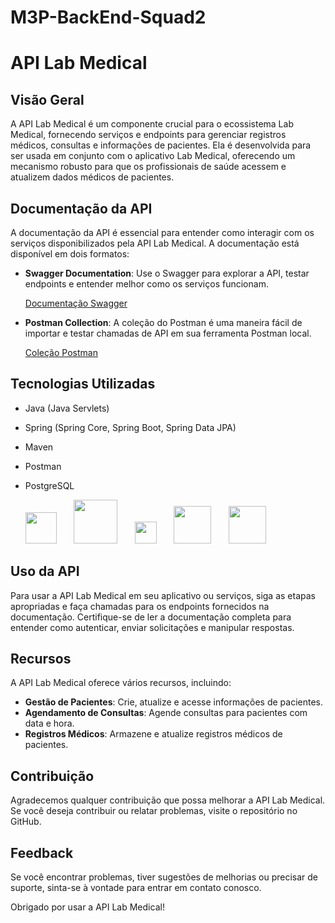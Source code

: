 # M3P-BackEnd-Squad2
# API Lab Medical

## Visão Geral

A API Lab Medical é um componente crucial para o ecossistema Lab Medical, fornecendo serviços e endpoints para gerenciar registros médicos, consultas e informações de pacientes. Ela é desenvolvida para ser usada em conjunto com o aplicativo Lab Medical, oferecendo um mecanismo robusto para que os profissionais de saúde acessem e atualizem dados médicos de pacientes.

## Documentação da API

A documentação da API é essencial para entender como interagir com os serviços disponibilizados pela API Lab Medical. A documentação está disponível em dois formatos:

- **Swagger Documentation**: Use o Swagger para explorar a API, testar endpoints e entender melhor como os serviços funcionam.

  [Documentação Swagger](https://app.swaggerhub.com/apis/ezeleis/LabMedical/1.0.0)

- **Postman Collection**: A coleção do Postman é uma maneira fácil de importar e testar chamadas de API em sua ferramenta Postman local.

  [Coleção Postman](https://seu-repositorio-github/caminho-para-a-colecao/LabMedical.postman_collection.json)

## Tecnologias Utilizadas

- Java (Java Servlets)
- Spring  (Spring Core, Spring Boot, Spring Data JPA)
- Maven 
- Postman 
- PostgreSQL
 
 
  <img height="50" src="images/spring-svgrepo-com.svg" width="50"/>&nbsp;&nbsp;&nbsp;&nbsp;&nbsp;&nbsp;
  <img src="images/pngfind.com-mysql-logo-transparent-png-744402.png"  height="70"/>&nbsp;&nbsp;&nbsp;&nbsp;&nbsp;&nbsp;
  <img height="35" src="images/Apache_Maven_logo.svg"/>&nbsp;&nbsp;&nbsp;&nbsp;&nbsp;&nbsp;
  <img height="60" src="images/postman-icon-svgrepo-com.svg"/>&nbsp;&nbsp;&nbsp;&nbsp;&nbsp;&nbsp;
  <img height="60" src="images/Postgresql_elephant.svg"/>

## Uso da API

Para usar a API Lab Medical em seu aplicativo ou serviços, siga as etapas apropriadas e faça chamadas para os endpoints fornecidos na documentação. Certifique-se de ler a documentação completa para entender como autenticar, enviar solicitações e manipular respostas.

## Recursos

A API Lab Medical oferece vários recursos, incluindo:

- **Gestão de Pacientes**: Crie, atualize e acesse informações de pacientes.
- **Agendamento de Consultas**: Agende consultas para pacientes com data e hora.
- **Registros Médicos**: Armazene e atualize registros médicos de pacientes.

## Contribuição

Agradecemos qualquer contribuição que possa melhorar a API Lab Medical. Se você deseja contribuir ou relatar problemas, visite o repositório no GitHub.

## Feedback

Se você encontrar problemas, tiver sugestões de melhorias ou precisar de suporte, sinta-se à vontade para entrar em contato conosco.

Obrigado por usar a API Lab Medical!

